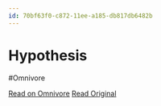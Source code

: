 ```yaml
---
id: 70bf63f0-c872-11ee-a185-db817db6482b
---
```


# Hypothesis
#Omnivore

[Read on Omnivore](https://omnivore.app/me/hypothesis-18d9583692f)
[Read Original](https://hypothes.is/a/_66uZMhxEe6P2adOHpjDKw)

